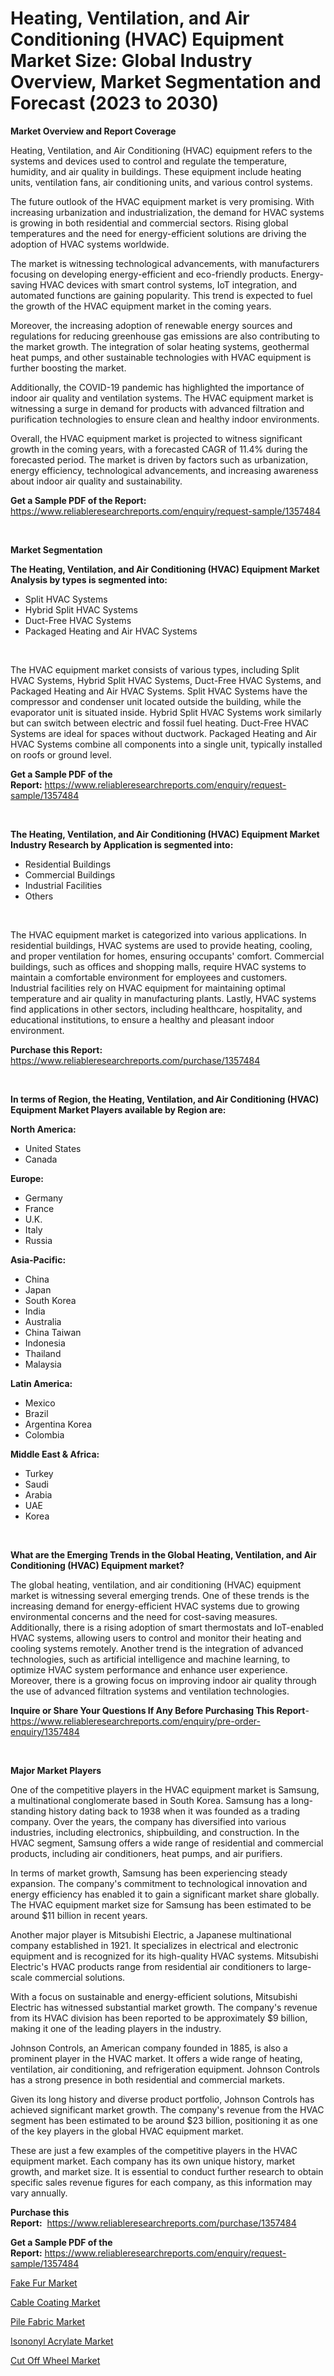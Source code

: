 <p><h1>Heating, Ventilation, and Air Conditioning (HVAC) Equipment Market Size: Global Industry Overview, Market Segmentation and Forecast (2023 to 2030)</h1></p><p><strong>Market Overview and Report Coverage</strong></p>
<p><p>Heating, Ventilation, and Air Conditioning (HVAC) equipment refers to the systems and devices used to control and regulate the temperature, humidity, and air quality in buildings. These equipment include heating units, ventilation fans, air conditioning units, and various control systems.</p><p>The future outlook of the HVAC equipment market is very promising. With increasing urbanization and industrialization, the demand for HVAC systems is growing in both residential and commercial sectors. Rising global temperatures and the need for energy-efficient solutions are driving the adoption of HVAC systems worldwide.</p><p>The market is witnessing technological advancements, with manufacturers focusing on developing energy-efficient and eco-friendly products. Energy-saving HVAC devices with smart control systems, IoT integration, and automated functions are gaining popularity. This trend is expected to fuel the growth of the HVAC equipment market in the coming years.</p><p>Moreover, the increasing adoption of renewable energy sources and regulations for reducing greenhouse gas emissions are also contributing to the market growth. The integration of solar heating systems, geothermal heat pumps, and other sustainable technologies with HVAC equipment is further boosting the market.</p><p>Additionally, the COVID-19 pandemic has highlighted the importance of indoor air quality and ventilation systems. The HVAC equipment market is witnessing a surge in demand for products with advanced filtration and purification technologies to ensure clean and healthy indoor environments.</p><p>Overall, the HVAC equipment market is projected to witness significant growth in the coming years, with a forecasted CAGR of 11.4% during the forecasted period. The market is driven by factors such as urbanization, energy efficiency, technological advancements, and increasing awareness about indoor air quality and sustainability.</p></p>
<p><strong>Get a Sample PDF of the Report:</strong> <a href="https://www.reliableresearchreports.com/enquiry/request-sample/1357484">https://www.reliableresearchreports.com/enquiry/request-sample/1357484</a></p>
<p>&nbsp;</p>
<p><strong>Market Segmentation</strong></p>
<p><strong>The Heating, Ventilation, and Air Conditioning (HVAC) Equipment Market Analysis by types is segmented into:</strong></p>
<p><ul><li>Split HVAC Systems</li><li>Hybrid Split HVAC Systems</li><li>Duct-Free HVAC Systems</li><li>Packaged Heating and Air HVAC Systems</li></ul></p>
<p>&nbsp;</p>
<p><p>The HVAC equipment market consists of various types, including Split HVAC Systems, Hybrid Split HVAC Systems, Duct-Free HVAC Systems, and Packaged Heating and Air HVAC Systems. Split HVAC Systems have the compressor and condenser unit located outside the building, while the evaporator unit is situated inside. Hybrid Split HVAC Systems work similarly but can switch between electric and fossil fuel heating. Duct-Free HVAC Systems are ideal for spaces without ductwork. Packaged Heating and Air HVAC Systems combine all components into a single unit, typically installed on roofs or ground level.</p></p>
<p><strong>Get a Sample PDF of the Report:</strong>&nbsp;<a href="https://www.reliableresearchreports.com/enquiry/request-sample/1357484">https://www.reliableresearchreports.com/enquiry/request-sample/1357484</a></p>
<p>&nbsp;</p>
<p><strong>The Heating, Ventilation, and Air Conditioning (HVAC) Equipment Market Industry Research by Application is segmented into:</strong></p>
<p><ul><li>Residential Buildings</li><li>Commercial Buildings</li><li>Industrial Facilities</li><li>Others</li></ul></p>
<p>&nbsp;</p>
<p><p>The HVAC equipment market is categorized into various applications. In residential buildings, HVAC systems are used to provide heating, cooling, and proper ventilation for homes, ensuring occupants' comfort. Commercial buildings, such as offices and shopping malls, require HVAC systems to maintain a comfortable environment for employees and customers. Industrial facilities rely on HVAC equipment for maintaining optimal temperature and air quality in manufacturing plants. Lastly, HVAC systems find applications in other sectors, including healthcare, hospitality, and educational institutions, to ensure a healthy and pleasant indoor environment.</p></p>
<p><strong>Purchase this Report:</strong>&nbsp; <a href="https://www.reliableresearchreports.com/purchase/1357484">https://www.reliableresearchreports.com/purchase/1357484</a></p>
<p>&nbsp;</p>
<p><strong>In terms of Region, the Heating, Ventilation, and Air Conditioning (HVAC) Equipment Market Players available by Region are:</strong></p>
<p>
    <p> <strong> North America: </strong>
        <ul>
            <li>United States</li>
            <li>Canada</li>
        </ul>
        </p> 
    <p> <strong> Europe: </strong>
        <ul>
            <li>Germany</li>
            <li>France</li>
            <li>U.K.</li>
            <li>Italy</li>
            <li>Russia</li>
        </ul>
        </p> 
    <p> <strong> Asia-Pacific: </strong>
        <ul>
            <li>China</li>
            <li>Japan</li>
            <li>South Korea</li>
            <li>India</li>
            <li>Australia</li>
            <li>China Taiwan</li>
            <li>Indonesia</li>
            <li>Thailand</li>
            <li>Malaysia</li>
        </ul>
        </p> 
    <p> <strong> Latin America: </strong>
        <ul>
            <li>Mexico</li>
            <li>Brazil</li>
            <li>Argentina Korea</li>
            <li>Colombia</li>
        </ul>
        </p> 
    <p> <strong> Middle East & Africa: </strong>
        <ul>
            <li>Turkey</li>
            <li>Saudi</li>
            <li>Arabia</li>
            <li>UAE</li>
            <li>Korea</li>
        </ul>
    </p>
    </p>
<p>&nbsp;</p>
<p><strong>What are the Emerging Trends in the Global Heating, Ventilation, and Air Conditioning (HVAC) Equipment market?</strong></p>
<p><p>The global heating, ventilation, and air conditioning (HVAC) equipment market is witnessing several emerging trends. One of these trends is the increasing demand for energy-efficient HVAC systems due to growing environmental concerns and the need for cost-saving measures. Additionally, there is a rising adoption of smart thermostats and IoT-enabled HVAC systems, allowing users to control and monitor their heating and cooling systems remotely. Another trend is the integration of advanced technologies, such as artificial intelligence and machine learning, to optimize HVAC system performance and enhance user experience. Moreover, there is a growing focus on improving indoor air quality through the use of advanced filtration systems and ventilation technologies.</p></p>
<p><strong>Inquire or Share Your Questions If Any Before Purchasing This Report</strong>- <a href="https://www.reliableresearchreports.com/enquiry/pre-order-enquiry/1357484">https://www.reliableresearchreports.com/enquiry/pre-order-enquiry/1357484</a></p>
<p>&nbsp;</p>
<p><strong>Major Market Players</strong></p>
<p><p>One of the competitive players in the HVAC equipment market is Samsung, a multinational conglomerate based in South Korea. Samsung has a long-standing history dating back to 1938 when it was founded as a trading company. Over the years, the company has diversified into various industries, including electronics, shipbuilding, and construction. In the HVAC segment, Samsung offers a wide range of residential and commercial products, including air conditioners, heat pumps, and air purifiers.</p><p>In terms of market growth, Samsung has been experiencing steady expansion. The company's commitment to technological innovation and energy efficiency has enabled it to gain a significant market share globally. The HVAC equipment market size for Samsung has been estimated to be around $11 billion in recent years.</p><p>Another major player is Mitsubishi Electric, a Japanese multinational company established in 1921. It specializes in electrical and electronic equipment and is recognized for its high-quality HVAC systems. Mitsubishi Electric's HVAC products range from residential air conditioners to large-scale commercial solutions.</p><p>With a focus on sustainable and energy-efficient solutions, Mitsubishi Electric has witnessed substantial market growth. The company's revenue from its HVAC division has been reported to be approximately $9 billion, making it one of the leading players in the industry.</p><p>Johnson Controls, an American company founded in 1885, is also a prominent player in the HVAC market. It offers a wide range of heating, ventilation, air conditioning, and refrigeration equipment. Johnson Controls has a strong presence in both residential and commercial markets.</p><p>Given its long history and diverse product portfolio, Johnson Controls has achieved significant market growth. The company's revenue from the HVAC segment has been estimated to be around $23 billion, positioning it as one of the key players in the global HVAC equipment market.</p><p>These are just a few examples of the competitive players in the HVAC equipment market. Each company has its own unique history, market growth, and market size. It is essential to conduct further research to obtain specific sales revenue figures for each company, as this information may vary annually.</p></p>
<p><strong>Purchase this Report:</strong>&nbsp;&nbsp;<a href="https://www.reliableresearchreports.com/purchase/1357484">https://www.reliableresearchreports.com/purchase/1357484</a></p>
<p></p>
<p><strong>Get a Sample PDF of the Report:</strong>&nbsp;<a href="https://www.reliableresearchreports.com/enquiry/request-sample/1357484">https://www.reliableresearchreports.com/enquiry/request-sample/1357484</a></p>
<p><p><a href="https://www.linkedin.com/pulse/fake-fur-market-research-report-unlocks-analysis-financial-a60we/">Fake Fur Market</a></p><p><a href="https://medium.com/@akshatsharma12/cable-coating-market-size-growth-forecast-2023-2030-1ad691bfaca9">Cable Coating Market</a></p><p><a href="https://www.linkedin.com/pulse/decoding-pile-fabric-market-deep-dive-latest-trends-segmentation-igcze/">Pile Fabric Market</a></p><p><a href="https://medium.com/@chiragreportprime1/isononyl-acrylate-market-size-growth-forecast-2023-2030-78566cd88695">Isononyl Acrylate Market</a></p><p><a href="https://www.linkedin.com/pulse/cut-off-wheel-market-share-amp-new-trends-analysis-report-cffye/">Cut Off Wheel Market</a></p></p>